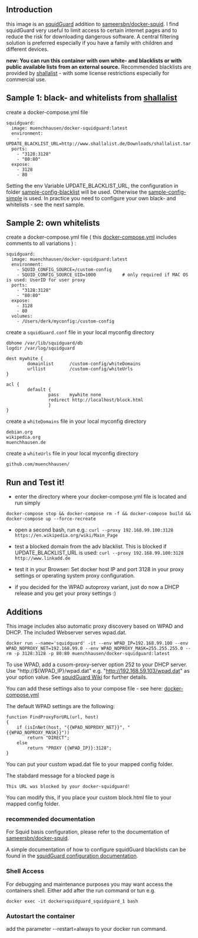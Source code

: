 ## Introduction

this image is an [squidGuard](http://www.squidguard.org/) addition to [sameersbn/docker-squid](https://github.com/sameersbn/docker-squid). I find squidGuard very useful to limit access to certain internet pages and to reduce the risk for downloading dangerous software. A central filtering solution is preferred especially if you have a family with children and different devices.

**new: You can run this container with own white- and blacklists or with public available lists from an external source.** Recommended blacklists are provided by [shallalist](http://www.shallalist.de/) - with some license restrictions especially for commercial use.

## Sample 1: black- and whitelists from [shallalist](http://www.shallalist.de/) 

create a docker-compose.yml file
```
squidguard:
  image: muenchhausen/docker-squidguard:latest
  environment:
    - UPDATE_BLACKLIST_URL=http://www.shallalist.de/Downloads/shallalist.tar.gz
  ports:
    - "3128:3128"
    - "80:80"
  expose:
    - 3128
    - 80
```
Setting the env Variable UPDATE_BLACKLIST_URL, the configuration in folder [sample-config-blacklist](https://github.com/muenchhausen/docker-squidguard/blob/master/sample-config-blacklist) will be used. Otherwise the [sample-config-simple](https://github.com/muenchhausen/docker-squidguard/blob/master/sample-config-simple) is used. In practice you need to configure your own black- and whitelists - see the next sample.

## Sample 2: own whitelists

create a docker-compose.yml file ( this [docker-compose.yml](https://github.com/muenchhausen/docker-squidguard/blob/master/docker-compose.yml) includes comments to all variations ) :
```
squidguard:
  image: muenchhausen/docker-squidguard:latest
  environment:
    - SQUID_CONFIG_SOURCE=/custom-config
    - SQUID_CONFIG_SOURCE_UID=1000          # only required if MAC OS is used: UserID for user proxy
  ports:
    - "3128:3128"
    - "80:80"
  expose:
    - 3128
    - 80
  volumes:
    - /Users/derk/myconfig:/custom-config
```

create a ```squidGuard.conf``` file in your local myconfig directory
```
dbhome /var/lib/squidguard/db
logdir /var/log/squidguard

dest mywhite {
        domainlist      /custom-config/whiteDomains
        urllist         /custom-config/whiteUrls
}

acl {
        default {
                pass    mywhite	none
                redirect http://localhost/block.html
                }
}
```

create a ```whiteDomains``` file in your local myconfig directory
```
debian.org
wikipedia.org
muenchhausen.de
```

create a ```whiteUrls``` file in your local myconfig directory
```
github.com/muenchhausen/
```

## Run and Test it! 

* enter the directory where your docker-compose.yml file is located and run simply
```
docker-compose stop && docker-compose rm -f && docker-compose build && docker-compose up --force-recreate
```

* open a second bash, run e.g.:
```curl --proxy 192.168.99.100:3128 https://en.wikipedia.org/wiki/Main_Page```

* test a blocked domain from the adv blacklist. This is blocked if UPDATE_BLACKLIST_URL is used:
```curl --proxy 192.168.99.100:3128 http://www.linkadd.de```

* test it in your Browser: Set docker host IP and port 3128 in your proxy settings or operating system proxy configuration.

* if you decided for the WPAD autoproxy variant, just do now a DHCP release and you get your proxy settings :)

## Additions

This image includes also automatic proxy discovery based on WPAD and DHCP. The included Webserver serves wpad.dat.

```docker run --name='squidguard' -it --env WPAD_IP=192.168.99.100 --env WPAD_NOPROXY_NET=192.168.99.0 --env WPAD_NOPROXY_MASK=255.255.255.0 --rm -p 3128:3128 -p 80:80 muenchhausen/docker-squidguard:latest```

To use WPAD, add a cusom-proxy-server option 252 to your DHCP server. Use "http://${WPAD_IP}/wpad.dat" e.g. "http://192.168.59.103/wpad.dat" as your option value. See [squidGuard Wiki](http://wiki.squid-cache.org/SquidFaq/ConfiguringBrowsers#Automatic_WPAD_with_DHCP) for further details.

You can add these settings also to your compose file - see here: [docker-compose.yml](https://github.com/muenchhausen/docker-squidguard/blob/master/docker-compose.yml)

The default WPAD settings are the following:
```
function FindProxyForURL(url, host)
{
	if (isInNet(host, "{{WPAD_NOPROXY_NET}}", "{{WPAD_NOPROXY_MASK}}"))
		return "DIRECT";
	else
		return "PROXY {{WPAD_IP}}:3128";
}
```
You can put your custom wpad.dat file to your mapped config folder.

The stabdard message for a blocked page is 
```
This URL was blocked by your docker-squidguard!
```
You can modify this, if you place your custom block.html file to your mapped config folder.

### recommended documentation

For Squid basis configuration, please refer to the documentation of [sameersbn/docker-squid](https://github.com/sameersbn/docker-squid).

A simple documentation of how to configure squidGuard blacklists can be found in the [squidGuard configuration documentation](http://www.squidguard.org/Doc/configure.html).


### Shell Access

For debugging and maintenance purposes you may want access the containers shell. Either add after the run command or tun e.g.

```docker exec -it dockersquidguard_squidguard_1 bash```

### Autostart the container

add the parameter --restart=always to your docker run command.

